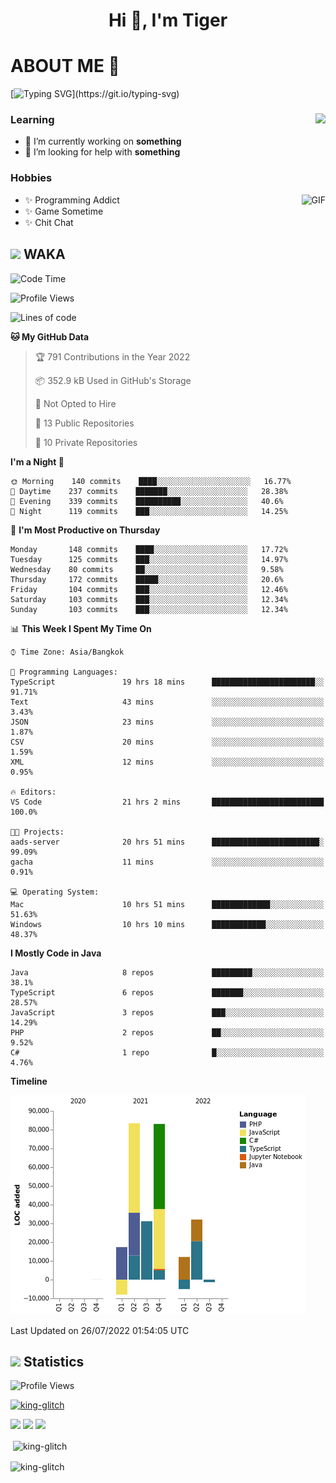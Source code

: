 <h1 align="center">Hi 👋, I'm Tiger</h1>




# ABOUT ME 💬

[![Typing SVG](https://readme-typing-svg.herokuapp.com?color=22F771&vCenter=true&lines=A+perssionate+developer+from+nowhere.)](https://git.io/typing-svg)

<div>
 <img align="right" src="https://spotify-github-profile.vercel.app/api/view?uid=12129734423&cover_image=false&theme=default&bar_color=22d016&bar_color_cover=true" />
 <h3>Learning</h3>
 
 <ul>
  <li>🔭 I’m currently working on <b>something</b></li>
  <li>🤝 I’m looking for help with <b>something</b></li>
 </ul>
 
</div>
<div>
 <h3>Hobbies</h3>
 <img align="right" height="475px"  alt="GIF" src="https://i.pinimg.com/originals/1f/b7/db/1fb7dbee557e5ed509f7517da8a84d58.gif" />
 <ul>
  <li>✨ Programming Addict</li>
  <li>✨ Game Sometime</li>
  <li>✨ Chit Chat</li>
 </ul>
 
</div>



## <img height="40" src="https://raw.githubusercontent.com/innng/innng/master/assets/kyubey.gif"/> WAKA

<!--START_SECTION:waka-->
![Code Time](http://img.shields.io/badge/Code%20Time-0%20secs-blue)

![Profile Views](http://img.shields.io/badge/Profile%20Views-0-blue)

![Lines of code](https://img.shields.io/badge/From%20Hello%20World%20I%27ve%20Written-245%20Thousand%20lines%20of%20code-blue)

**🐱 My GitHub Data** 

> 🏆 791 Contributions in the Year 2022
 > 
> 📦 352.9 kB Used in GitHub's Storage 
 > 
> 🚫 Not Opted to Hire
 > 
> 📜 13 Public Repositories 
 > 
> 🔑 10 Private Repositories  
 > 
**I'm a Night 🦉** 

```text
🌞 Morning    140 commits    ████░░░░░░░░░░░░░░░░░░░░░   16.77% 
🌆 Daytime    237 commits    ███████░░░░░░░░░░░░░░░░░░   28.38% 
🌃 Evening    339 commits    ██████████░░░░░░░░░░░░░░░   40.6% 
🌙 Night      119 commits    ███░░░░░░░░░░░░░░░░░░░░░░   14.25%

```
📅 **I'm Most Productive on Thursday** 

```text
Monday       148 commits    ████░░░░░░░░░░░░░░░░░░░░░   17.72% 
Tuesday      125 commits    ███░░░░░░░░░░░░░░░░░░░░░░   14.97% 
Wednesday    80 commits     ██░░░░░░░░░░░░░░░░░░░░░░░   9.58% 
Thursday     172 commits    █████░░░░░░░░░░░░░░░░░░░░   20.6% 
Friday       104 commits    ███░░░░░░░░░░░░░░░░░░░░░░   12.46% 
Saturday     103 commits    ███░░░░░░░░░░░░░░░░░░░░░░   12.34% 
Sunday       103 commits    ███░░░░░░░░░░░░░░░░░░░░░░   12.34%

```


📊 **This Week I Spent My Time On** 

```text
⌚︎ Time Zone: Asia/Bangkok

💬 Programming Languages: 
TypeScript               19 hrs 18 mins      ███████████████████████░░   91.71% 
Text                     43 mins             ░░░░░░░░░░░░░░░░░░░░░░░░░   3.43% 
JSON                     23 mins             ░░░░░░░░░░░░░░░░░░░░░░░░░   1.87% 
CSV                      20 mins             ░░░░░░░░░░░░░░░░░░░░░░░░░   1.59% 
XML                      12 mins             ░░░░░░░░░░░░░░░░░░░░░░░░░   0.95%

🔥 Editors: 
VS Code                  21 hrs 2 mins       █████████████████████████   100.0%

🐱‍💻 Projects: 
aads-server              20 hrs 51 mins      ████████████████████████░   99.09% 
gacha                    11 mins             ░░░░░░░░░░░░░░░░░░░░░░░░░   0.91%

💻 Operating System: 
Mac                      10 hrs 51 mins      █████████████░░░░░░░░░░░░   51.63% 
Windows                  10 hrs 10 mins      ████████████░░░░░░░░░░░░░   48.37%

```

**I Mostly Code in Java** 

```text
Java                     8 repos             █████████░░░░░░░░░░░░░░░░   38.1% 
TypeScript               6 repos             ███████░░░░░░░░░░░░░░░░░░   28.57% 
JavaScript               3 repos             ███░░░░░░░░░░░░░░░░░░░░░░   14.29% 
PHP                      2 repos             ██░░░░░░░░░░░░░░░░░░░░░░░   9.52% 
C#                       1 repo              █░░░░░░░░░░░░░░░░░░░░░░░░   4.76%

```


**Timeline**

![Chart not found](https://raw.githubusercontent.com/king-glitch/king-glitch/main/charts/bar_graph.png) 


 Last Updated on 26/07/2022 01:54:05 UTC
<!--END_SECTION:waka-->
## <img height="40" src="https://raw.githubusercontent.com/innng/innng/master/assets/kyubey.gif"/> Statistics
![Profile Views](https://komarev.com/ghpvc/?username=king-glitch)  

<p align="left"> 
 <a href="https://github.com/ryo-ma/github-profile-trophy">
  <img src="https://github-profile-trophy.vercel.app/?username=king-glitch&theme=dracula" alt="king-glitch" />
 </a> </p>

![](https://github-profile-summary-cards.vercel.app/api/cards/profile-details?username=king-glitch&theme=dracula)
![](https://github-profile-summary-cards.vercel.app/api/cards/stats?username=king-glitch&theme=dracula) 
![](https://github-profile-summary-cards.vercel.app/api/cards/productive-time?username=king-glitch&theme=dracula)


<p>&nbsp;<img align="center" src="https://github-readme-stats.vercel.app/api?username=king-glitch&theme=dracula" alt="king-glitch" /></p>

<p><img align="center" src="https://github-readme-streak-stats.herokuapp.com/?user=king-glitch&theme=dracula" alt="king-glitch" /></p>
